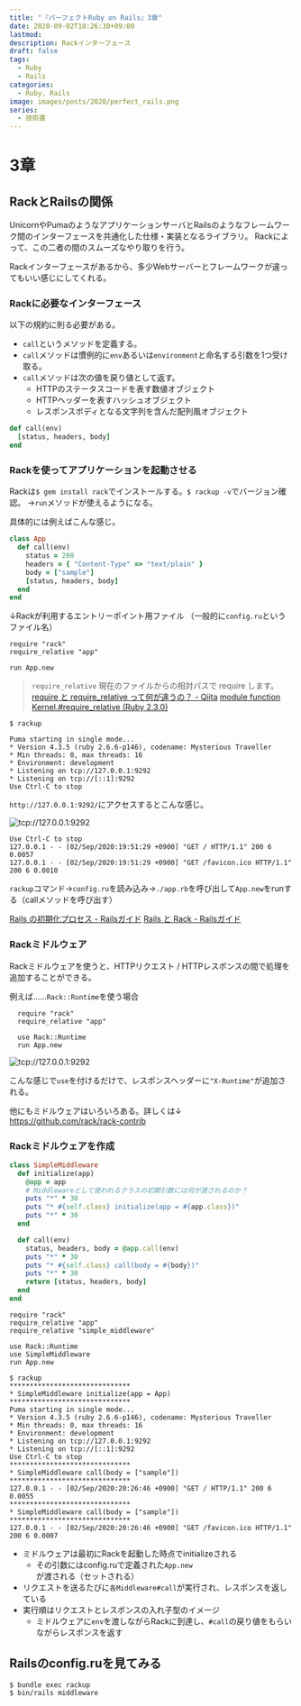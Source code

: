 ```yaml
---
title: "『パーフェクトRuby on Rails』3章"
date: 2020-09-02T18:26:30+09:00
lastmod:
description: Rackインターフェース
draft: false
tags:
  - Ruby
  - Rails
categories:
  - Ruby, Rails
image: images/posts/2020/perfect_rails.png
series:
  - 技術書
---
```


# 3章

## RackとRailsの関係

UnicornやPumaのようなアプリケーションサーバとRailsのようなフレームワーク間のインターフェースを共通化した仕様・実装となるライブラリ。
Rackによって、この二者の間のスムーズなやり取りを行う。

Rackインターフェースがあるから、多少Webサーバーとフレームワークが違ってもいい感じにしてくれる。

### Rackに必要なインターフェース

以下の規約に則る必要がある。

- `call`というメソッドを定義する。
- `call`メソッドは慣例的に`env`あるいは`environment`と命名する引数を1つ受け取る。
- `call`メソッドは次の値を戻り値として返す。
  - HTTPのステータスコードを表す数値オブジェクト
  - HTTPヘッダーを表すハッシュオブジェクト
  - レスポンスボディとなる文字列を含んだ配列風オブジェクト

```rb
def call(env)
  [status, headers, body]
end
```

### Rackを使ってアプリケーションを起動させる

Rackは`$ gem install rack`でインストールする。`$ rackup -v`でバージョン確認。
→`run`メソッドが使えるようになる。

具体的には例えばこんな感じ。

```rb:app.rb
class App
  def call(env)
    status = 200
    headers = { "Content-Type" => "text/plain" }
    body = ["sample"]
    [status, headers, body]
  end
end
```

↓Rackが利用するエントリーポイント用ファイル
（一般的に`config.ru`というファイル名）

```ruby:config.ru
require "rack"
require_relative "app"

run App.new
```

> `require_relative`
現在のファイルからの相対パスで require します。
[require と require\_relative って何が違うの？ \- Qiita](https://qiita.com/ryosk347/items/67f0785907eebf782eb3)
[module function Kernel\.\#require\_relative \(Ruby 2\.3\.0\)](https://docs.ruby-lang.org/ja/2.3.0/method/Kernel/m/require_relative.html)

```console
$ rackup

Puma starting in single mode...
* Version 4.3.5 (ruby 2.6.6-p146), codename: Mysterious Traveller
* Min threads: 0, max threads: 16
* Environment: development
* Listening on tcp://127.0.0.1:9292
* Listening on tcp://[::1]:9292
Use Ctrl-C to stop
```

`http://127.0.0.1:9292/`にアクセスするとこんな感じ。

![tcp://127.0.0.1:9292](/images/posts/2020/0902.png)

```log
Use Ctrl-C to stop
127.0.0.1 - - [02/Sep/2020:19:51:29 +0900] "GET / HTTP/1.1" 200 6 0.0057
127.0.0.1 - - [02/Sep/2020:19:51:29 +0900] "GET /favicon.ico HTTP/1.1" 200 6 0.0010
```

`rackup`コマンド→`config.ru`を読み込み→`./app.rb`を呼び出して`App.new`をrunする（callメソッドを呼び出す）

[Rails の初期化プロセス \- Railsガイド](https://railsguides.jp/initialization.html)
[Rails と Rack \- Railsガイド](https://railsguides.jp/rails_on_rack.html)

### Rackミドルウェア

Rackミドルウェアを使うと、HTTPリクエスト / HTTPレスポンスの間で処理を追加することができる。

例えば……`Rack::Runtime`を使う場合

```config.ru
  require "rack"
  require_relative "app"

  use Rack::Runtime
  run App.new
```

![tcp://127.0.0.1:9292](/images/posts/2020/0902-2.png)

こんな感じで`use`を付けるだけで、レスポンスヘッダーに`"X-Runtime"`が追加される。

他にもミドルウェアはいろいろある。詳しくは↓
https://github.com/rack/rack-contrib

### Rackミドルウェアを作成

```rb:simple_middleware.rb
class SimpleMiddleware
  def initialize(app)
    @app = app
    # Middlewareとして使われるクラスの初期引数には何が渡されるのか？
    puts "*" * 30
    puts "* #{self.class} initialize(app = #{app.class})"
    puts "*" * 30
  end

  def call(env)
    status, headers, body = @app.call(env)
    puts "*" * 30
    puts "* #{self.class} call(body = #{body})"
    puts "*" * 30
    return [status, headers, body]
  end
end
```

```rb:config.ru
require "rack"
require_relative "app"
require_relative "simple_middleware"

use Rack::Runtime
use SimpleMiddleware
run App.new
```

```log
$ rackup
******************************
* SimpleMiddleware initialize(app = App)
******************************
Puma starting in single mode...
* Version 4.3.5 (ruby 2.6.6-p146), codename: Mysterious Traveller
* Min threads: 0, max threads: 16
* Environment: development
* Listening on tcp://127.0.0.1:9292
* Listening on tcp://[::1]:9292
Use Ctrl-C to stop
******************************
* SimpleMiddleware call(body = ["sample"])
******************************
127.0.0.1 - - [02/Sep/2020:20:26:46 +0900] "GET / HTTP/1.1" 200 6 0.0055
******************************
* SimpleMiddleware call(body = ["sample"])
******************************
127.0.0.1 - - [02/Sep/2020:20:26:46 +0900] "GET /favicon.ico HTTP/1.1" 200 6 0.0007
```

- ミドルウェアは最初にRackを起動した時点でinitializeされる
  - その引数にはconfig.ruで定義された`App.new`が渡される（セットされる）
- リクエストを送るたびに`各Middleware#call`が実行され、レスポンスを返している
- 実行順はリクエストとレスポンスの入れ子型のイメージ
  - ミドルウェアに`env`を渡しながらRackに到達し、`#call`の戻り値をもらいながらレスポンスを返す

## Railsのconfig.ruを見てみる

```
$ bundle exec rackup
$ bin/rails middleware
```

